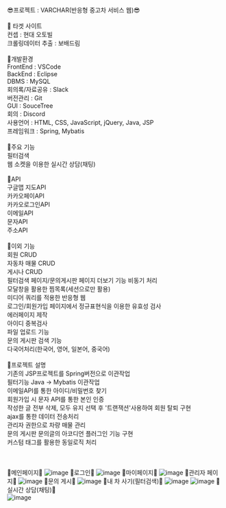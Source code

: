 😎프로젝트 : VARCHAR(반응형 중고차 서비스 웹)😎<br/>
<br/>
💠 타겟 사이트<br/>
컨셉 : 현대 오토빌<br/>
크롤링데이터 추출 : 보배드림<br/>
<br/>
💠개발환경<br/>
FrontEnd : VSCode<br/>
BackEnd : Eclipse<br/>
DBMS : MySQL<br/>
회의록/자료공유 : Slack<br/>
버전관리 : Git<br/>
GUI : SouceTree<br/>
회의 : Discord<br/>
사용언어 : HTML, CSS, JavaScript, jQuery, Java, JSP<br/>
프레임워크 : Spring, Mybatis<br/>
<br/>
💠주요 기능<br/>
필터검색<br/>
웹 소켓을 이용한 실시간 상담(채팅)<br/>
<br/>
💠API<br/>
구글맵 지도API<br/>
카카오페이API<br/>
카카오로그인API<br/>
이메일API<br/>
문자API<br/>
주소API<br/>
<br/>
💠이외 기능<br/>
회원 CRUD<br/>
자동차 매물 CRUD<br/>
게시나 CRUD<br/>
필터검색 페이지/문의게시판 페이지 더보기 기능 비동기 처리<br/>
모달창을 활용한 찜목록(세션으로만 활용)<br/>
미디어 쿼리를 적용한 반응형 웹<br/>
로그인/회원가입 페이지에서 정규표현식을 이용한 유효성 검사<br/>
에러페이지 제작<br/>
아이디 중복검사<br/>
파일 업로드 기능<br/>
문의 게시판 검색 기능<br/>
다국어처리(한국어, 영어, 일본어, 중국어)<br/>
<br/>
💠프로젝트 설명<br/>
기존의 JSP프로젝트를 Spring버전으로 이관작업<br/>
필터기능 Java → Mybatis 이관작업<br/>
이메일API를 통한 아이디/비밀번호 찾기<br/>
회원가입 시 문자 API를 통한 본인 인증<br/>
작성한 글 전부 삭제, 모두 유지 선택 후 '트랜잭션'사용하여 회원 탈퇴 구현<br/>
ajax를 통한 데이터 전송처리<br/>
관리자 권한으로 차량 매물 관리<br/>
문의 게시판 문의글의 아코디언 플러그인 기능 구현<br/>
커스텀 태그를 활용한 동일로직 처리<br/>
<br/>
<br/>
<br/>
🎇메인페이지🎇
![image](https://user-images.githubusercontent.com/109890304/197214050-1a724192-4013-4c84-9071-b41996958c5c.png)
🎇로그인🎇
![image](https://user-images.githubusercontent.com/109890304/197214449-899e37c2-5454-486c-8853-6fac50b1e3bd.png)
🎇마이페이지🎇
![image](https://user-images.githubusercontent.com/109890304/197214927-60421723-3e56-4205-ab45-1b22a145e6d8.png)
🎇관리자 페이지🎇
![image](https://user-images.githubusercontent.com/109890304/197223048-d919cd71-1a13-4be2-bd4b-e19f343977e7.png)
🎇문의 게시🎇
![image](https://user-images.githubusercontent.com/109890304/197223461-7481d890-06f4-4daa-adeb-071524123335.png)
🎇내 차 사기(필터검색)🎇
![image](https://user-images.githubusercontent.com/109890304/197223929-f0e5e367-8b5a-44ae-b94b-641882f15096.png)
![image](https://user-images.githubusercontent.com/109890304/197226443-302db0e8-d062-40a8-9603-6f4f80084f0d.png)
🎇실시간 상담(채팅)🎇<br/>
![image](https://user-images.githubusercontent.com/109890304/197232950-a18aa754-63a4-4790-912a-080b6f3f5375.png)
